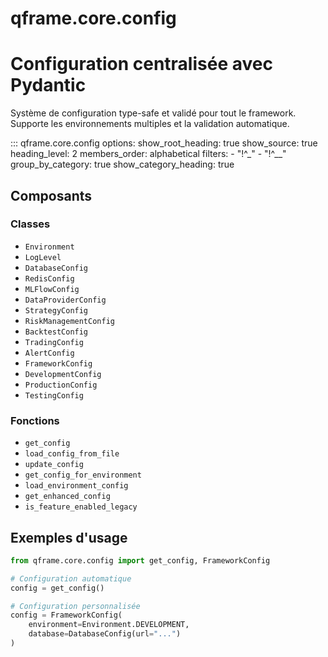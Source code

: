 # qframe.core.config


Configuration centralisée avec Pydantic
=====================================

Système de configuration type-safe et validé pour tout le framework.
Supporte les environnements multiples et la validation automatique.


::: qframe.core.config
    options:
      show_root_heading: true
      show_source: true
      heading_level: 2
      members_order: alphabetical
      filters:
        - "!^_"
        - "!^__"
      group_by_category: true
      show_category_heading: true

## Composants

### Classes

- `Environment`
- `LogLevel`
- `DatabaseConfig`
- `RedisConfig`
- `MLFlowConfig`
- `DataProviderConfig`
- `StrategyConfig`
- `RiskManagementConfig`
- `BacktestConfig`
- `TradingConfig`
- `AlertConfig`
- `FrameworkConfig`
- `DevelopmentConfig`
- `ProductionConfig`
- `TestingConfig`

### Fonctions

- `get_config`
- `load_config_from_file`
- `update_config`
- `get_config_for_environment`
- `load_environment_config`
- `get_enhanced_config`
- `is_feature_enabled_legacy`

## Exemples d'usage


```python
from qframe.core.config import get_config, FrameworkConfig

# Configuration automatique
config = get_config()

# Configuration personnalisée
config = FrameworkConfig(
    environment=Environment.DEVELOPMENT,
    database=DatabaseConfig(url="...")
)
```
